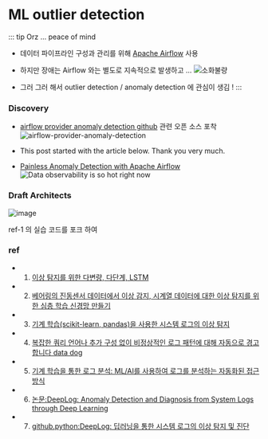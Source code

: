 # ML outlier detection
::: tip Orz ... peace of mind
- 데이터 파이프라인 구성과 관리를 위해 [Apache Airflow](https://airflow.apache.org/) 사용
- 하지만 장애는 Airflow 와는 별도로 지속적으로 발생하고 ...
![소화불량](https://gvsc.rajephon.dev/before.jpg)

- 그러 그러 해서 outlier detection / anomaly detection 에 관심이 생김 !
:::

### Discovery
- [airflow provider anomaly detection github](https://github.com/andrewm4894/airflow-provider-anomaly-detection) 관련 오픈 소스 포착
![airflow-provider-anomaly-detection](https://user-images.githubusercontent.com/10396850/260209900-dfd16842-4404-4ccb-a01f-3237e60b635b.png)

- This post started with the article below. Thank you very much.
- [Painless Anomaly Detection with Apache Airflow](https://medium.com/apache-airflow/painless-anomaly-detection-with-apache-airflow-dfd83f320a9e)
![Data observability is so hot right now](https://miro.medium.com/v2/resize:fit:640/format:webp/1*d6ExBjGqE3r8G8_ECfbFHQ.jpeg)

### Draft Architects
![image](https://github.com/log-diginori/log-diginori.github.io/assets/10396850/1f5c2361-d27b-4718-813f-2ad0ef4320cd)

ref-1 의 실습 코드를 포크 하여 

### ref
- 1. [이상 탐지를 위한 다변량, 다단계, LSTM](https://medium.com/@andrewm4894/multi-variate-multi-step-lstm-for-anomaly-detection-ac78ae990a0)
- 2. [베어링의 진동센서 데이터에서 이상 감지, 시계열 데이터에 대한 이상 탐지를 위한 심층 학습 신경망 만들기](https://developer.ibm.com/tutorials/iot-deep-learning-anomaly-detection-5/)
- 3. [기계 학습(scikit-learn, pandas)을 사용한 시스템 로그의 이상 탐지](https://medium.com/@lfoster49203/anomaly-detection-in-system-logs-using-machine-learning-scikit-learn-pandas-b7e893ad0a95)
- 4. [복잡한 쿼리 언어나 추가 구성 없이 비정상적인 로그 패턴에 대해 자동으로 경고합니다 data dog](https://www.datadoghq.com/dg/logs/log-anomaly-detection/?utm_source=advertisement&utm_medium=search&utm_campaign=dg-google-logs-apac-loganomalydetection&utm_keyword=anomaly%20detection%20in%20log%20files&utm_matchtype=p&utm_campaignid=15422044009&utm_adgroupid=135367265239&gad=1&gclid=Cj0KCQjwoeemBhCfARIsADR2QCsBCjjVfkFXrEkBH5narjn4OMhb5Z71enINZ9LXWPf4KVXdtBCjwL0aAg7rEALw_wcB)
- 5. [기계 학습을 통한 로그 분석: ML/AI를 사용하여 로그를 분석하는 자동화된 접근 방식](https://www.zebrium.com/blog/part-1-machine-learning-for-logs)
- 6. [논문:DeepLog: Anomaly Detection and Diagnosis from System Logs through Deep Learning](https://users.cs.utah.edu/~lifeifei/papers/deeplog.pdf)
- 7. [github.python:DeepLog: 딥러닝을 통한 시스템 로그의 이상 탐지 및 진단](https://github.com/Thijsvanede/DeepLog)